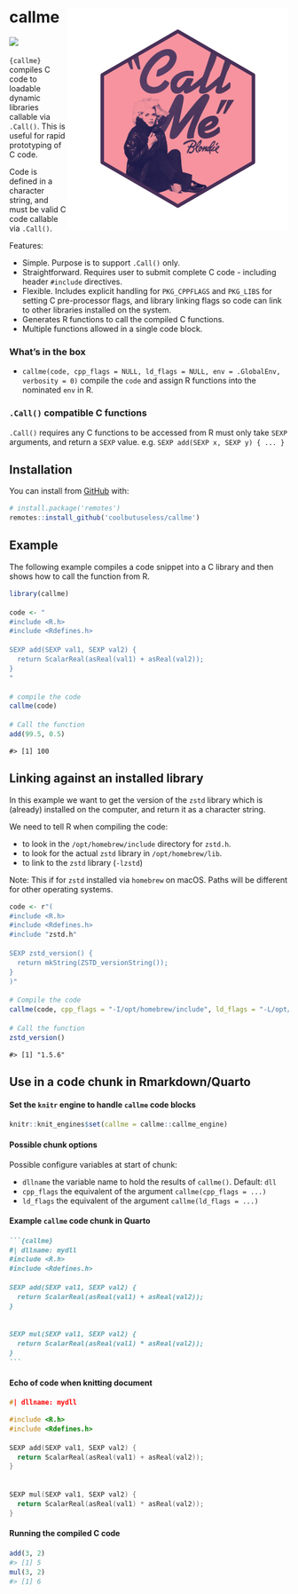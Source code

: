 

<!-- README.md is generated from README.Rmd. Please edit that file -->

# callme <img src="man/figures/logo.png" align="right" height="400/"/>

<!-- badges: start -->

![](https://img.shields.io/badge/cool-useless-green.svg)
<!-- badges: end -->

`{callme}` compiles C code to loadable dynamic libraries callable via
`.Call()`. This is useful for rapid prototyping of C code.

Code is defined in a character string, and must be valid C code callable
via `.Call()`.

Features:

- Simple. Purpose is to support `.Call()` only.
- Straightforward. Requires user to submit complete C code - including
  header `#include` directives.
- Flexible. Includes explicit handling for `PKG_CPPFLAGS` and `PKG_LIBS`
  for setting C pre-processor flags, and library linking flags so code
  can link to other libraries installed on the system.
- Generates R functions to call the compiled C functions.
- Multiple functions allowed in a single code block.

### What’s in the box

- `callme(code, cpp_flags = NULL, ld_flags = NULL, env = .GlobalEnv, verbosity = 0)`
  compile the `code` and assign R functions into the nominated `env` in
  R.

### `.Call()` compatible C functions

`.Call()` requires any C functions to be accessed from R must only take
`SEXP` arguments, and return a `SEXP` value.
e.g. `SEXP add(SEXP x, SEXP y) { ... }`

## Installation

You can install from [GitHub](https://github.com/coolbutuseless/callme)
with:

``` r
# install.package('remotes')
remotes::install_github('coolbutuseless/callme')
```

## Example

The following example compiles a code snippet into a C library and then
shows how to call the function from R.

``` r
library(callme)

code <- "
#include <R.h>
#include <Rdefines.h>

SEXP add(SEXP val1, SEXP val2) {
  return ScalarReal(asReal(val1) + asReal(val2));
}
"

# compile the code
callme(code)

# Call the function
add(99.5, 0.5)
```

    #> [1] 100

## Linking against an installed library

In this example we want to get the version of the `zstd` library which
is (already) installed on the computer, and return it as a character
string.

We need to tell R when compiling the code:

- to look in the `/opt/homebrew/include` directory for `zstd.h`.
- to look for the actual `zstd` library in `/opt/homebrew/lib`.
- to link to the `zstd` library (`-lzstd`)

Note: This if for `zstd` installed via `homebrew` on macOS. Paths will
be different for other operating systems.

``` r
code <- r"(
#include <R.h>
#include <Rdefines.h>
#include "zstd.h"
  
SEXP zstd_version() {
  return mkString(ZSTD_versionString());
}
)"

# Compile the code
callme(code, cpp_flags = "-I/opt/homebrew/include", ld_flags = "-L/opt/homebrew/lib -lzstd")

# Call the function
zstd_version()
```

    #> [1] "1.5.6"

## Use in a code chunk in Rmarkdown/Quarto

#### Set the `knitr` engine to handle `callme` code blocks

``` r
knitr::knit_engines$set(callme = callme::callme_engine)
```

#### Possible chunk options

Possible configure variables at start of chunk:

- `dllname` the variable name to hold the results of `callme()`.
  Default: `dll`
- `cpp_flags` the equivalent of the argument `callme(cpp_flags = ...)`
- `ld_flags` the equivalent of the argument `callme(ld_flags = ...)`

#### Example `callme` code chunk in Quarto

```` markdown
```{callme}
#| dllname: mydll
#include <R.h>
#include <Rdefines.h>

SEXP add(SEXP val1, SEXP val2) {
  return ScalarReal(asReal(val1) + asReal(val2));
}


SEXP mul(SEXP val1, SEXP val2) {
  return ScalarReal(asReal(val1) * asReal(val2));
}
```
````

#### Echo of code when knitting document

``` c
#| dllname: mydll
```

``` c
#include <R.h>
#include <Rdefines.h>

SEXP add(SEXP val1, SEXP val2) {
  return ScalarReal(asReal(val1) + asReal(val2));
}


SEXP mul(SEXP val1, SEXP val2) {
  return ScalarReal(asReal(val1) * asReal(val2));
}
```

#### Running the compiled C code

``` r
add(3, 2)
#> [1] 5
mul(3, 2)
#> [1] 6
```
